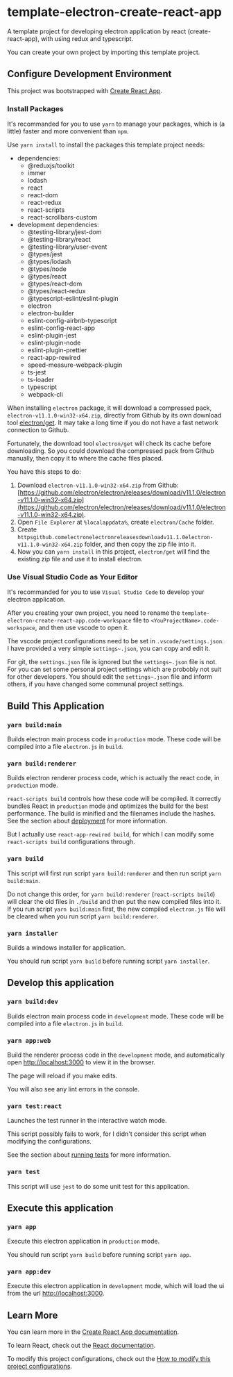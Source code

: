 # template-electron-create-react-app

A template project for developing electron application by react (create-react-app), with using redux and typescript.

You can create your own project by importing this template project.

## Configure Development Environment

This project was bootstrapped with [Create React App](https://github.com/facebook/create-react-app).

### Install Packages

It's recommanded for you to use `yarn` to manage your packages, which is (a little) faster and more convenient than `npm`.

Use `yarn install` to install the packages this template project needs:
- dependencies:
    - @reduxjs/toolkit
    - immer
    - lodash
    - react
    - react-dom
    - react-redux
    - react-scripts
    - react-scrollbars-custom
- development dependencies:
    - @testing-library/jest-dom
    - @testing-library/react
    - @testing-library/user-event
    - @types/jest
    - @types/lodash
    - @types/node
    - @types/react
    - @types/react-dom
    - @types/react-redux
    - @typescript-eslint/eslint-plugin
    - electron
    - electron-builder
    - eslint-config-airbnb-typescript
    - eslint-config-react-app
    - eslint-plugin-jest
    - eslint-plugin-node
    - eslint-plugin-prettier
    - react-app-rewired
    - speed-measure-webpack-plugin
    - ts-jest
    - ts-loader
    - typescript
    - webpack-cli

When installing `electron` package, it will download a compressed pack, `electron-v11.1.0-win32-x64.zip`, directly from Github by its own download tool [electron/get](https://github.com/electron/get). It may take a long time if you do not have a fast network connection to Github.

Fortunately, the download tool `electron/get` will check its cache before downloading. So you could download the compressed pack from Github manually, then copy it to where the cache files placed.

You have this steps to do:
1. Download `electron-v11.1.0-win32-x64.zip` from Github:
   [https://github.com/electron/electron/releases/download/v11.1.0/electron-v11.1.0-win32-x64.zip](https://github.com/electron/electron/releases/download/v11.1.0/electron-v11.1.0-win32-x64.zip).
2. Open `File Explorer` at `%localappdata%`, create `electron/Cache` folder.
3. Create `httpsgithub.comelectronelectronreleasesdownloadv11.1.0electron-v11.1.0-win32-x64.zip` folder, and then copy the zip file into it.
4. Now you can `yarn install` in this project, `electron/get` will find the existing zip file and use it to install electron.

### Use Visual Studio Code as Your Editor

It's recommanded for you to use `Visual Studio Code` to develop your electron application.

After you creating your own project, you need to rename the `template-electron-create-react-app.code-workspace` file to `<YouProjectName>.code-workspace`, and then use vscode to open it.

The vscode project configurations need to be set in `.vscode/settings.json`. I have provided a very simple `settings~.json`, you can copy and edit it.

For git, the `settings.json` file is ignored but the `settings~.json` file is not. For you can set some personal project settings which are probobly not suit for other developers. You should edit the `settings~.json` file and inform others, if you have changed some communal project settings.

## Build This Application
### `yarn build:main`

Builds electron main process code in `production` mode. These code will be compiled into a file `electron.js` in `build`.

### `yarn build:renderer`

Builds electron renderer process code, which is actually the react code, in `production` mode.

`react-scripts build` controls how these code will be compiled. It correctly bundles React in `production` mode and optimizes the build for the best performance. The build is minified and the filenames include the hashes. See the section about [deployment](https://facebook.github.io/create-react-app/docs/deployment) for more information.

But I actually use `react-app-rewired build`, for which I can modify some `react-scripts build` configurations through.

### `yarn build`

This script will first run script `yarn build:renderer` and then run script `yarn build:main`.

Do not change this order, for `yarn build:renderer` (`react-scripts build`) will clear the old files in `./build` and then put the new compiled files into it. If you run script `yarn build:main` first, the new compiled `electron.js` file will be cleared when you run script `yarn build:renderer`.

### `yarn installer`

Builds a windows installer for application.

You should run script `yarn build` before running script `yarn installer`.

## Develop this application
### `yarn build:dev`

Builds electron main process code in `development` mode. These code will be compiled into a file `electron.js` in `build`.

### `yarn app:web`

Build the renderer process code in the `development` mode, and automatically open [http://localhost:3000](http://localhost:3000) to view it in the browser.

The page will reload if you make edits.

You will also see any lint errors in the console.

### `yarn test:react`

Launches the test runner in the interactive watch mode.

This script possibly fails to work, for I didn't consider this script when modifying the configurations.

See the section about [running tests](https://facebook.github.io/create-react-app/docs/running-tests) for more information.

### `yarn test`

This script will use `jest` to do some unit test for this application.

## Execute this application
### `yarn app`

Execute this electron application in `production` mode.

You should run script `yarn build` before running script `yarn app`.

### `yarn app:dev`

Execute this electron application in `development` mode, which will load the ui from the url [http://localhost:3000](http://localhost:3000).

## Learn More

You can learn more in the [Create React App documentation](https://facebook.github.io/create-react-app/docs/getting-started).

To learn React, check out the [React documentation](https://reactjs.org/).

To modify this project configurations, check out the [How to modify this project configurations](./configs/README.md).
